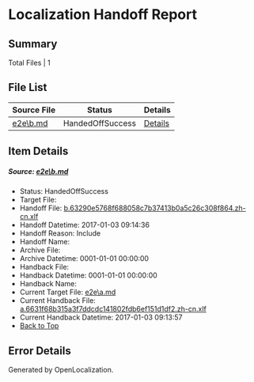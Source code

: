 # <a name='report-top'></a> Localization Handoff Report

## Summary
 Total Files | 1

## File List
 Source File | Status | Details 
 ----------- | ------ | ------- 
 [e2e\b.md](https://github.com/OpenLocalizationTestOrg/ol-test1/blob/527f1bac01d4cf6d5a7a4b4b20642944341cd6ca/e2e/b.md) | HandedOffSuccess | [Details](#a0c9718f0e86715a7bbc8c521b47719a805968662)

## Item Details
##### <a name='a0c9718f0e86715a7bbc8c521b47719a805968662'></a> Source: [e2e\b.md](https://github.com/OpenLocalizationTestOrg/ol-test1/blob/527f1bac01d4cf6d5a7a4b4b20642944341cd6ca/e2e/b.md)
* Status: HandedOffSuccess
* Target File: 
* Handoff File: [b.63290e5768f688058c7b37413b0a5c26c308f864.zh-cn.xlf](https://github.com/OpenLocalizationTestOrg/ol-test1-handoff/blob/01fabb710c23e7fd4f3ebce5f2464af1473b9912/ol-handoff/OpenLocalizationTestOrg/ol-test1-zhcn/ci/ht/b.63290e5768f688058c7b37413b0a5c26c308f864.zh-cn.xlf)
* Handoff Datetime: 2017-01-03 09:14:36
* Handoff Reason: Include
* Handoff Name: 
* Archive File: 
* Archive Datetime: 0001-01-01 00:00:00
* Handback File: 
* Handback Datetime: 0001-01-01 00:00:00
* Handback Name: 
* Current Target File: [e2e\a.md](https://github.com/OpenLocalizationTestOrg/ol-test1-zhcn/blob/3c047e56b30fdbefac67cd34e6e557456a6af8e0/e2e/a.md)
* Current Handback File: [a.6631f68b315a3f7ddcdc141802fdb6ef151d1df2.zh-cn.xlf](https://github.com/OpenLocalizationTestOrg/ol-test1-handback/blob/1fe9f6263b4f7b648b802b329957a3ecc5c86b20/ol-handback/OpenLocalizationTestOrg/ol-test1-zhcn/ci/ht/a.6631f68b315a3f7ddcdc141802fdb6ef151d1df2.zh-cn.xlf)
* Current Handback Datetime: 2017-01-03 09:13:57
* [Back to Top](#report-top)


## Error Details

Generated by OpenLocalization.
